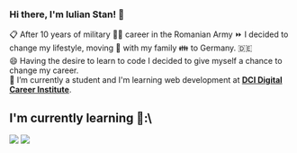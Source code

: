 ### Hi there, I'm Iulian Stan! 👋
:clipboard: After 10 years of military :guardsman: career in the Romanian Army :fast_forward: I decided to change my lifestyle, 
moving :rocket: with my family :family: to Germany. :de:\
 :smile: Having the desire to learn to code I decided to give myself a chance to change my career.\
:seedling: I’m currently a student and I'm learning web development at [**DCI Digital Career Institute**](https://www.digitalcareerinstitute.org).

## I'm currently learning 📖:\
![](https://img.shields.io/badge/OS-Linux-informational?style=flat&logo=Linux&logoColor=yellow&color=success) ![](https://img.shields.io/badge/Editor-Visual_Studio_Code-informational?style=flat&logo=Visual-Studio-Code&logoColor=blue&color=success)



<!--
**iulianSta/iulianSta** is a ✨ _special_ ✨ repository because its `README.md` (this file) appears on your GitHub profile.

Here are some ideas to get you started:

- 🔭 I’m currently working on ...
- 🌱 I’m currently learning ...
- 👯 I’m looking to collaborate on ...
- 🤔 I’m looking for help with ...
- 💬 Ask me about ...
- 📫 How to reach me: ...
- 😄 Pronouns: ...
- ⚡ Fun fact: ...
-->
